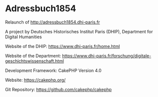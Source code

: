 # Adressbuch1854
Relaunch of http://adressbuch1854.dhi-paris.fr

A project by Deutsches Historisches Institut Paris (DHIP), Department for Digital Humanities

Website of the DHIP: https://www.dhi-paris.fr/home.html

Website of the Department: https://www.dhi-paris.fr/forschung/digitale-geschichtswissenschaft.html


Development Framework: CakePHP Version 4.0

Website: https://cakephp.org/

Git Repository: https://github.com/cakephp/cakephp
